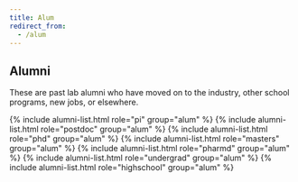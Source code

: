 ```yaml
---
title: Alum
redirect_from:
  - /alum
---
```


<!-- section break -->

## Alumni


These are past lab alumni who have moved on to the industry, other school programs, new jobs, or elsewhere.

{% include alumni-list.html role="pi" group="alum" %}
{% include alumni-list.html role="postdoc" group="alum" %}
{% include alumni-list.html role="phd" group="alum" %}
{% include alumni-list.html role="masters" group="alum" %}
{% include alumni-list.html role="pharmd" group="alum" %}
{% include alumni-list.html role="undergrad" group="alum" %}
{% include alumni-list.html role="highschool" group="alum" %}



